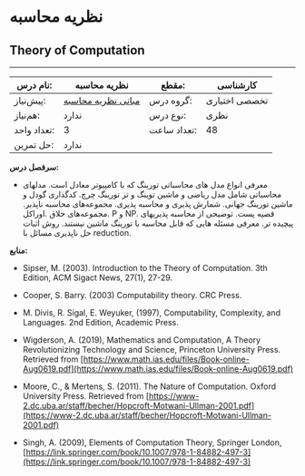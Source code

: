 # نظریه محاسبه
## Theory of Computation
_______________________________________________________________________________
| نام درس:    | نظریه محاسبه                                                                                    | مقطع:       | کارشناسی      |
| ----------- | ----------------------------------------------------------------------------------------------- | ----------- | ------------- |
| پیش‌نیاز:   | [مبانی نظریه محاسبه](../docs/curriculum/mandatory/Introduction-to-the-theory-of-Computation.md) | گروه درس:   | تخصصی اختیاری |
| هم‌نیاز:    | ندارد                                                                                           | نوع درس:    | نظری          |
| تعداد واحد: | 3                                                                                               | تعداد ساعت: | 48            |
| حل تمرین:   |  ندارد                                                                                          |             |               |

**سرفصل درس:**


- معرفی انواع مدل های محاسباتی تورینگ که با کامپیوتر معادل است. مدلهای محاسباتی شامل مدل ریاضی و ماشین توینگ و تز تورینگ چرچ. کدگذاری گودل و ماشین تورینگ جهانی. شمارش پذیری و محاسبه پذیری. مجموعه‌های محاسبه ناپذیر. مجموعه‌های خلاق .اوراکل. P و NP. قضیه پست. توضیحی از محاسبه پذیریهای پیچیده تر. معرفی مسئله هایی که قابل محاسبه با تورینگ ماشین نیستند. روش اثبات حل ناپذیری مسائل با reduction.


**منابع:**


- Sipser, M. (2003). Introduction to the Theory of Computation. 3th Edition, ACM Sigact News, 27(1), 27-29.

- Cooper, S. Barry. (2003) Computability theory. CRC Press.

- M. Divis, R. Sigal, E. Weyuker, (1997), Computability, Complexity, and Languages. 2nd Edition, Academic Press. 

- Wigderson, A. (2019), Mathematics and Computation, A Theory Revolutionizing Technology and Science, Princeton University Press. Retrieved from [https://www.math.ias.edu/files/Book-online-Aug0619.pdf](https://www.math.ias.edu/files/Book-online-Aug0619.pdf)

- Moore, C., & Mertens, S. (2011). The Nature of Computation. Oxford University Press. Retrieved from [https://www-2.dc.uba.ar/staff/becher/Hopcroft-Motwani-Ullman-2001.pdf](https://www-2.dc.uba.ar/staff/becher/Hopcroft-Motwani-Ullman-2001.pdf)

- Singh, A. (2009), Elements of Computation Theory, Springer London, [https://link.springer.com/book/10.1007/978-1-84882-497-3](https://link.springer.com/book/10.1007/978-1-84882-497-3)
